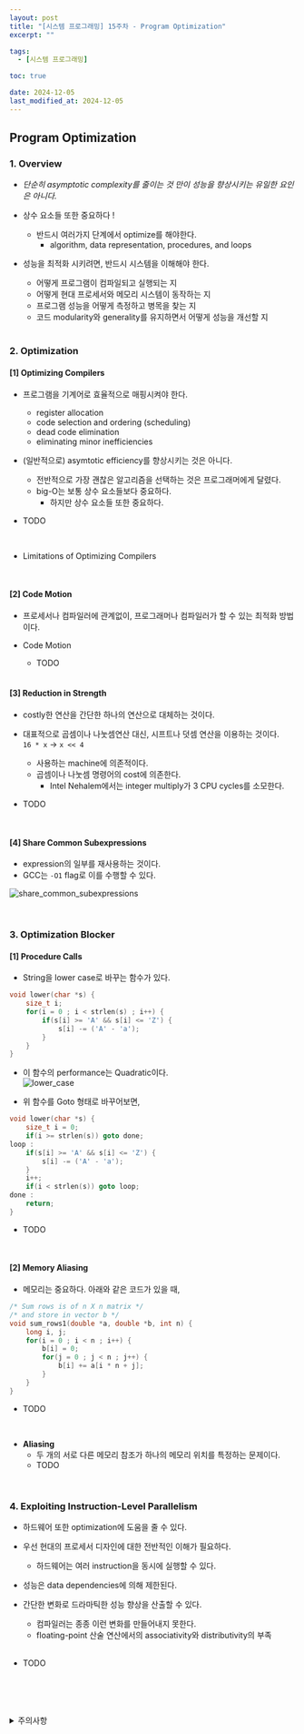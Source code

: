 ```yaml
---
layout: post
title: "[시스템 프로그래밍] 15주차 - Program Optimization"
excerpt: ""

tags:
  - [시스템 프로그래밍]

toc: true

date: 2024-12-05
last_modified_at: 2024-12-05
---
```

## Program Optimization
### 1. Overview
- *단순히 asymptotic complexity를 줄이는 것 만이 성능을 향상시키는 유일한 요인은 아니다.*  

- 상수 요소들 또한 중요하다 !
  - 반드시 여러가지 단계에서 optimize를 해야한다.
    - algorithm, data representation, procedures, and loops  

- 성능을 최적화 시키려면, 반드시 시스템을 이해해야 한다.  
  - 어떻게 프로그램이 컴파일되고 실행되는 지
  - 어떻게 현대 프로세서와 메모리 시스템이 동작하는 지
  - 프로그램 성능을 어떻게 측정하고 병목을 찾는 지
  - 코드 modularity와 generality를 유지하면서 어떻게 성능을 개선할 지  

  <br>

### 2. Optimization
#### [1] Optimizing Compilers  
- 프로그램을 기계어로 효율적으로 매핑시켜야 한다.
  - register allocation
  - code selection and ordering (scheduling)
  - dead code elimination
  - eliminating minor inefficiencies

- (일반적으로) asymtotic efficiency를 향상시키는 것은 아니다.  
  - 전반적으로 가장 괜찮은 알고리즘을 선택하는 것은 프로그래머에게 달렸다.  
  - big-O는 보통 상수 요소들보다 중요하다.
    - 하지만 상수 요소들 또한 중요하다.  

- TODO

<br>

- Limitations of Optimizing Compilers

<br>

#### [2] Code Motion
- 프로세서나 컴파일러에 관계없이, 프로그래머나 컴파일러가 할 수 있는 최적화 방법이다.  

- Code Motion  
  - TODO  

  <br>

#### [3] Reduction in Strength
- costly한 연산을 간단한 하나의 연산으로 대체하는 것이다.  
- 대표적으로 곱셈이나 나눗셈연산 대신, 시프트나 덧셈 연산을 이용하는 것이다.  
`16 * x` -> `x << 4`  
  - 사용하는 machine에 의존적이다.  
  - 곱셈이나 나눗셈 명령어의 cost에 의존한다.  
    - Intel Nehalem에서는 integer multiply가 3 CPU cycles를 소모한다.  

- TODO

<br>

#### [4] Share Common Subexpressions
- expression의 일부를 재사용하는 것이다.  
- GCC는 `-O1` flag로 이를 수행할 수 있다.  

![share_common_subexpressions](TODO)  

<br>

### 3. Optimization Blocker
#### [1] Procedure Calls
- String을 lower case로 바꾸는 함수가 있다.  

```c
void lower(char *s) {
    size_t i;
    for(i = 0 ; i < strlen(s) ; i++) {
        if(s[i] >= 'A' && s[i] <= 'Z') {
            s[i] -= ('A' - 'a');
        }
    }
}
```
- 이 함수의 performance는 Quadratic이다.  
![lower_case](TODO)  

- 위 함수를 Goto 형태로 바꾸어보면,  

```c
void lower(char *s) {
    size_t i = 0;
    if(i >= strlen(s)) goto done;
loop :
    if(s[i] >= 'A' && s[i] <= 'Z') {
        s[i] -= ('A' - 'a');
    }
    i++;
    if(i < strlen(s)) goto loop;
done :
    return;
}
```

- TODO

<br>

#### [2] Memory Aliasing
- 메모리는 중요하다. 아래와 같은 코드가 있을 때,  

```c
/* Sum rows is of n X n matrix */
/* and store in vector b */
void sum_rows1(double *a, double *b, int n) {
    long i, j;
    for(i = 0 ; i < n ; i++) {
        b[i] = 0;
        for(j = 0 ; j < n ; j++) {
            b[i] += a[i * n + j];
        }
    }
}
```

- TODO

<br>

- **Aliasing**
  - 두 개의 서로 다른 메모리 참조가 하나의 메모리 위치를 특정하는 문제이다.  
  - TODO  

<br>

### 4. Exploiting Instruction-Level Parallelism  
- 하드웨어 또한 optimization에 도움을 줄 수 있다.

- 우선 현대의 프로세서 디자인에 대한 전반적인 이해가 필요하다.  
  - 하드웨어는 여러 instruction을 동시에 실행할 수 있다.  
- 성능은 data dependencies에 의해 제한된다.  
- 간단한 변화로 드라마틱한 성능 향상을 산출할 수 있다.  
  - 컴파일러는 종종 이런 변화를 만들어내지 못한다.
  - floating-point 산술 연산에서의 associativity와 distributivity의 부족  

  <br>

- TODO  

<br>
<br>
<br>
<br>
<details>
<summary>주의사항</summary>
<div markdown="1">  

이 포스팅은 강원대학교 송원준 교수님의 시스템 프로그래밍 수업을 들으며 내용을 정리 한 것입니다.  
수업 내용에 대한 저작권은 교수님께 있으니,  
다른 곳으로의 무분별한 내용 복사를 자제해 주세요.  

</div>
</details>